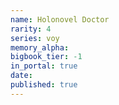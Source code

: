 ```yaml
---
name: Holonovel Doctor
rarity: 4
series: voy
memory_alpha:
bigbook_tier: -1
in_portal: true
date:
published: true
---
```



